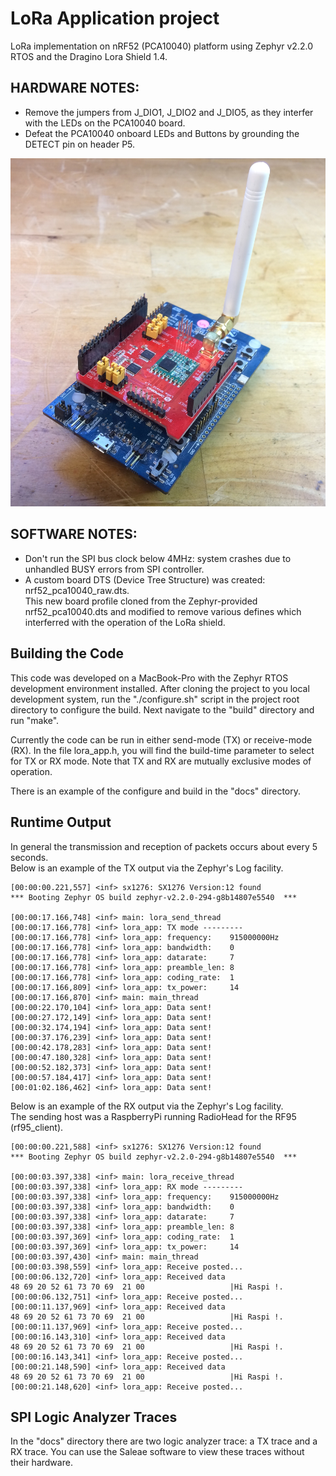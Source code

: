 # LoRa Application project
LoRa implementation on nRF52 (PCA10040) platform using Zephyr v2.2.0 RTOS and the Dragino Lora Shield 1.4. 

## HARDWARE NOTES:
* Remove the jumpers from J_DIO1, J_DIO2 and J_DIO5, as they interfer with the LEDs on the PCA10040 board.
* Defeat the PCA10040 onboard LEDs and Buttons by grounding the DETECT pin on header P5.  

 ![Hardware setup](https://github.com/foldedtoad/lora_app/blob/master/docs/LoRa_Hardware.jpg)

## SOFTWARE NOTES:
* Don't run the SPI bus clock below 4MHz: system crashes due to unhandled BUSY errors from SPI controller.
* A custom board DTS (Device Tree Structure) was created: nrf52_pca10040_raw.dts.  
This new board profile cloned from the Zephyr-provided nrf52_pca10040.dts and modified to remove 
various defines which interferred with the operation of the LoRa shield.

## Building the Code
This code was developed on a MacBook-Pro with the Zephyr RTOS development environment installed. 
After cloning the project to you local development system, run the "./configure.sh" script in the project 
root directory to configure the build. Next navigate to the "build" directory and run "make".  

Currently the code can be run in either send-mode (TX) or receive-mode (RX). In the file lora_app.h, 
you will find the build-time parameter to select for TX or RX mode.  Note that TX and RX are mutually exclusive
modes of operation.

There is an example of the configure and build in the "docs" directory.

## Runtime Output
In general the transmission and reception of packets occurs about every 5 seconds.  
Below is an example of the TX output via the Zephyr's Log facility.

```
[00:00:00.221,557] <inf> sx1276: SX1276 Version:12 found
*** Booting Zephyr OS build zephyr-v2.2.0-294-g8b14807e5540  ***

[00:00:17.166,748] <inf> main: lora_send_thread
[00:00:17.166,778] <inf> lora_app: TX mode ---------
[00:00:17.166,778] <inf> lora_app: frequency:    915000000Hz
[00:00:17.166,778] <inf> lora_app: bandwidth:    0
[00:00:17.166,778] <inf> lora_app: datarate:     7
[00:00:17.166,778] <inf> lora_app: preamble_len: 8
[00:00:17.166,778] <inf> lora_app: coding_rate:  1
[00:00:17.166,809] <inf> lora_app: tx_power:     14
[00:00:17.166,870] <inf> main: main_thread
[00:00:22.170,104] <inf> lora_app: Data sent!
[00:00:27.172,149] <inf> lora_app: Data sent!
[00:00:32.174,194] <inf> lora_app: Data sent!
[00:00:37.176,239] <inf> lora_app: Data sent!
[00:00:42.178,283] <inf> lora_app: Data sent!
[00:00:47.180,328] <inf> lora_app: Data sent!
[00:00:52.182,373] <inf> lora_app: Data sent!
[00:00:57.184,417] <inf> lora_app: Data sent!
[00:01:02.186,462] <inf> lora_app: Data sent!
```
Below is an example of the RX output via the Zephyr's Log facility.  
The sending host was a RaspberryPi running RadioHead for the RF95 (rf95_client).
```
[00:00:00.221,588] <inf> sx1276: SX1276 Version:12 found
*** Booting Zephyr OS build zephyr-v2.2.0-294-g8b14807e5540  ***

[00:00:03.397,338] <inf> main: lora_receive_thread
[00:00:03.397,338] <inf> lora_app: RX mode ---------
[00:00:03.397,338] <inf> lora_app: frequency:    915000000Hz
[00:00:03.397,338] <inf> lora_app: bandwidth:    0
[00:00:03.397,338] <inf> lora_app: datarate:     7
[00:00:03.397,338] <inf> lora_app: preamble_len: 8
[00:00:03.397,369] <inf> lora_app: coding_rate:  1
[00:00:03.397,369] <inf> lora_app: tx_power:     14
[00:00:03.397,430] <inf> main: main_thread
[00:00:03.398,559] <inf> lora_app: Receive posted...
[00:00:06.132,720] <inf> lora_app: Received data
48 69 20 52 61 73 70 69  21 00                   |Hi Raspi !.      
[00:00:06.132,751] <inf> lora_app: Receive posted...
[00:00:11.137,969] <inf> lora_app: Received data
48 69 20 52 61 73 70 69  21 00                   |Hi Raspi !.      
[00:00:11.137,969] <inf> lora_app: Receive posted...
[00:00:16.143,310] <inf> lora_app: Received data
48 69 20 52 61 73 70 69  21 00                   |Hi Raspi !.      
[00:00:16.143,341] <inf> lora_app: Receive posted...
[00:00:21.148,590] <inf> lora_app: Received data
48 69 20 52 61 73 70 69  21 00                   |Hi Raspi !.      
[00:00:21.148,620] <inf> lora_app: Receive posted...
```

## SPI Logic Analyzer Traces
In the "docs" directory there are two logic analyzer trace: a TX trace and a RX trace.
You can use the Saleae software to view these traces without their hardware.  
